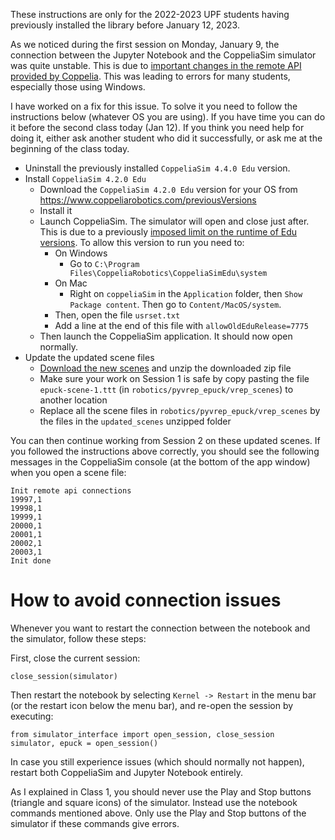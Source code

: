 These instructions are only for the 2022-2023 UPF students having previously installed the library before January 12, 2023.

As we noticed during the first session on Monday, January 9, the connection between the Jupyter Notebook and the CoppeliaSim simulator was quite unstable. This is due to [important changes in the remote API provided by Coppelia](https://www.coppeliarobotics.com/helpFiles/index.html). This was leading to errors for many students, especially those using Windows.

I have worked on a fix for this issue. To solve it you need to follow the instructions below (whatever OS you are using). If you have time you can do it before the second class today (Jan 12). If you think you need help for doing it, either ask another student who did it successfully, or ask me at the beginning of the class today.

- Uninstall  the previously installed `CoppeliaSim 4.4.0 Edu` version.
- Install `CoppeliaSim 4.2.0 Edu`
    - Download the `CoppeliaSim 4.2.0 Edu` version for your OS from https://www.coppeliarobotics.com/previousVersions
    - Install it
    - Launch CoppeliaSim. The simulator will open and close just after. This is due to a previously [imposed limit on the runtime of Edu versions](https://forum.coppeliarobotics.com/viewtopic.php?f=9&t=9334). To allow this version to run you need to:
        - On Windows
            - Go to `C:\Program Files\CoppeliaRobotics\CoppeliaSimEdu\system`
        - On Mac
            - Right on `coppeliaSim` in the `Application` folder, then `Show Package content`. Then go to `Content/MacOS/system`.
        - Then, open the file `usrset.txt`
        - Add a line at the end of this file with `allowOldEduRelease=7775`
    - Then launch the CoppeliaSim application. It should now open normally.
- Update the updated scene files
    - [Download the new scenes](https://drive.google.com/file/d/1sONUjYGHPVegi0j04fxvM8XONio2v-kN/view?usp=sharing) and unzip the downloaded zip file
    - Make sure your work on Session 1 is safe by copy pasting the file `epuck-scene-1.ttt` (in `robotics/pyvrep_epuck/vrep_scenes`) to another location
    - Replace all the scene files in `robotics/pyvrep_epuck/vrep_scenes` by the files in the `updated_scenes` unzipped folder

You can then continue working from Session 2 on these updated scenes. If you followed the instructions above correctly, you should see the following messages in the CoppeliaSim console (at the bottom of the app window) when you open a scene file:

```
Init remote api connections
19997,1
19998,1
19999,1
20000,1
20001,1
20002,1
20003,1
Init done
```

# How to avoid connection issues

Whenever you want to restart the connection between the notebook and the simulator, follow these steps:

First, close the current session:
```
close_session(simulator)
```

Then restart the notebook by selecting `Kernel -> Restart` in the menu bar (or the restart icon below the menu bar), and re-open the session by executing:

```
from simulator_interface import open_session, close_session
simulator, epuck = open_session()
```

In case you still experience issues (which should normally not happen), restart both CoppeliaSim and Jupyter Notebook entirely. 

As I explained in Class 1, you should never use the Play and Stop buttons (triangle and square icons) of the simulator. Instead use the notebook commands mentioned above. Only use the Play and Stop buttons of the simulator if these commands give errors.

